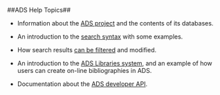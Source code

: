 ##ADS Help Topics##

   * Information about the [ADS project](ADSinfo.md) and the contents of its databases.
   
   * An introduction to the [search syntax](search.md) with some examples.
   
   * How search results [can be filtered](Filter.md) and modified.
   
   * An introduction to the [ADS Libraries system](Libraries.md), and an example of how users can create on-line bibliographies in ADS.
   
   * Documentation about the [ADS developer API](http://github.com/adsabs/adsabs-dev-api).

  
